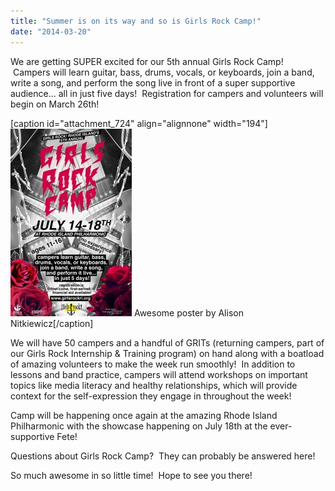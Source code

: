 ```yaml
---
title: "Summer is on its way and so is Girls Rock Camp!"
date: "2014-03-20"
---
```


We are getting SUPER excited for our 5th annual Girls Rock Camp!  Campers will learn guitar, bass, drums, vocals, or keyboards, join a band, write a song, and perform the song live in front of a super supportive audience... all in just five days!  Registration for campers and volunteers will begin on March 26th!

\[caption id="attachment\_724" align="alignnone" width="194"\][![girls rock camp poster_2014_smaller](images/girls-rock-camp-poster_2014_smaller-194x300.jpg)](http://girlsrockri.org/wp-content/uploads/2014/03/girls-rock-camp-poster_2014_smaller.jpg) Awesome poster by Alison Nitkiewicz\[/caption\]

We will have 50 campers and a handful of GRITs (returning campers, part of our Girls Rock Internship & Training program) on hand along with a boatload of amazing volunteers to make the week run smoothly!  In addition to lessons and band practice, campers will attend workshops on important topics like media literacy and healthy relationships, which will provide context for the self-expression they engage in throughout the week!

Camp will be happening once again at the amazing Rhode Island Philharmonic with the showcase happening on July 18th at the ever-supportive Fete!

Questions about Girls Rock Camp?  They can probably be answered here!

So much awesome in so little time!  Hope to see you there!

